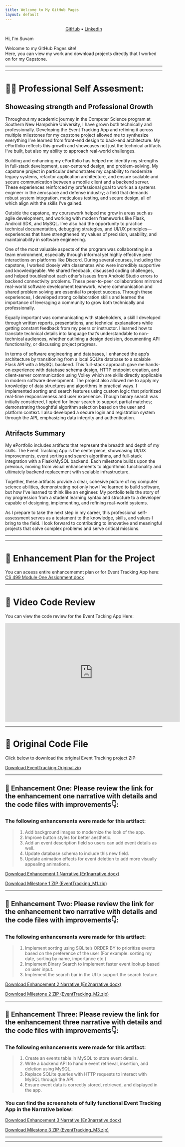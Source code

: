 ```yaml
---
title: Welcome to My GitHub Pages
layout: default
---
```

<p align="center">
  <a href="https://github.com/suvam-16" target="_blank"> GitHub</a> • 
  <a href="https://www.linkedin.com/in/suvam-kharel-a6757b191/" target="_blank"> LinkedIn</a>
</p>

Hi, I'm Suvam

Welcome to my GitHub Pages site!  
Here, you can view my work and download projects directly that I worked on for my Capstone.

---
---

# 🧑‍💻 Professional Self Assesment:

## Showcasing strength and Professional Growth
Throughout my academic journey in the Computer Science program at Southern New Hampshire University, I have grown both technically and professionally. Developing the Event Tracking App and refining it across multiple milestones for my capstone project allowed me to synthesize everything I’ve learned from front-end design to back-end architecture. My ePortfolio reflects this growth and showcases not just the technical artifacts I’ve built, but also my ability to approach real-world challenges.

Building and enhancing my ePortfolio has helped me identify my strengths in full-stack development, user-centered design, and problem-solving. My capstone project in particular demonstrates my capability to modernize legacy systems, refactor application architecture, and ensure scalable and secure communication between a mobile client and a backend server. These experiences reinforced my professional goal to work as a systems engineer in the aerospace and defense industry; a field that demands robust system integration, meticulous testing, and secure design, all of which align with the skills I’ve gained.

Outside the capstone, my coursework helped me grow in areas such as agile development, and working with modern frameworks like Flask, Android SDK, and MySQL. I’ve also had the opportunity to practice technical documentation, debugging strategies, and UI/UX principles—experiences that have strengthened my values of precision, usability, and maintainability in software engineering.

One of the most valuable aspects of the program was collaborating in a team environment, especially through informal yet highly effective peer interactions on platforms like Discord. During several courses, including the capstone, I worked closely with classmates who were incredibly supportive and knowledgeable. We shared feedback, discussed coding challenges, and helped troubleshoot each other’s issues from Android Studio errors to backend connectivity problems. These peer-to-peer collaborations mirrored real-world software development teamwork, where communication and shared problem solving are essential to project success. Through these experiences, I developed strong collaboration skills and learned the importance of leveraging a community to grow both technically and professionally.

Equally important was communicating with stakeholders, a skill I developed through written reports, presentations, and technical explanations while getting constant feedback from my peers or instructor. I learned how to translate technical details into language that’s understandable to non-technical audiences, whether outlining a design decision, documenting API functionality, or discussing project progress.

In terms of software engineering and databases, I enhanced the app’s architecture by transitioning from a local SQLite database to a scalable Flask API with a MySQL backend. This full-stack approach gave me hands-on experience with database schema design, HTTP endpoint creation, and client-server communication using Volley which are skills directly applicable in modern software development. The project also allowed me to apply my knowledge of data structures and algorithms in practical ways. I implemented sorting and search features using custom logic that prioritized real-time responsiveness and user experience. Though binary search was initially considered, I opted for linear search to support partial matches; demonstrating thoughtful algorithm selection based on the user and platform context. I also developed a secure login and registration system through the API, emphasizing data integrity and authentication.

## Atrifacts Summary
My ePortfolio includes artifacts that represent the breadth and depth of my skills. The Event Tracking App is the centerpiece, showcasing UI/UX improvements, event sorting and search algorithms, and full-stack integration with a Flask/MySQL backend. Each milestone builds upon the previous, moving from visual enhancements to algorithmic functionality and ultimately backend replacement with scalable infrastructure.

Together, these artifacts provide a clear, cohesive picture of my computer science abilities, demonstrating not only how I’ve learned to build software, but how I’ve learned to think like an engineer. My portfolio tells the story of my progression from a student learning syntax and structure to a developer capable of designing, implementing, and refining real-world systems.

As I prepare to take the next step in my career, this professional self-assessment serves as a testament to the knowledge, skills, and values I bring to the field. I look forward to contributing to innovative and meaningful projects that solve complex problems and serve critical missions.

---
---


# 📂 Enhancement Plan for the Project 

You can aceess entire enhancememnt plan or for Event Tracking App here:
[CS 499 Module One Assignment.docx](CS%20499%20Module%20One%20Assignment.docx)

---

# 📂 Video Code Review

You can view the code review for the Event Tacking App Here:
<iframe width="560" height="315" src="https://www.youtube.com/embed/b3UODWSPRLM" frameborder="0" allow="accelerometer; autoplay; encrypted-media; gyroscope; picture-in-picture" allowfullscreen></iframe>

---
# 📂 Original Code File

Click below to download the original Event Tracking project ZIP:

[Download EventTracking Original.zip](EventTracking%20Original.zip)

---
## 📂 Enhancement One: Please review the link for the enhancement one narrative with details and the code files with improvements👇:

### The following enhancements were made for this artifact:
> 1.	Add background images to modernize the look of the app.
> 2.	Improve button styles for better aesthetic.
> 3.	Add an event description field so users can add event details as well.
> 4.	Update database schema to include this new field.
> 5.	Update animation effects for event deletion to add more visually appealing animations.


[Download Enhancement 1 Narrative (En1narrative.docx)](En1%20narrative.docx)

[Download Milestone 1 ZIP (EventTracking_M1.zip)](EventTracking_M1.zip)

---

## 📂 Enhancement Two: Please review the link for the enhancement two narrative with details and the code files with improvements👇:

### The following enhancements were made for this artifact:
> 1.	Implement sorting using SQLite’s ORDER BY to prioritize events based on the preference of the user (For example: sorting my date, sorting by name, importance etc.)
> 2.	Implement Binary Search to implement faster event lookup based on user input.
> 3.	Implement the search bar in the UI to support the search feature.


[Download Enhancement 2 Narrative (En2narrative.docx)](En2%20narrative.docx)

[Download Milestone 2 ZIP (EventTracking_M2.zip)](EventTracking_M2.zip)

---

## 📂 Enhancement Three: Please review the link for the enhancement three narrative with details and the code files with improvements👇:

### The following enhancements were made for this artifact:
> 1.	Create an events table in MySQL to store event details.
> 2.	Write a backend API to handle event retrieval, insertion, and deletion using MySQL.
> 3.	Replace SQLite queries with HTTP requests to interact with MySQL through the API.
> 4.	Ensure event data is correctly stored, retrieved, and displayed in the app.

### You can find the screenshots of fully functional Event Tracking App in the Narrative below: 

[Download Enhancement 3 Narrative (En3narrative.docx)](EN3%20narrative.docx)

[Download Milestone 3 ZIP (EventTracking_M3.zip)](EventTracking_M3.zip)

---
---




